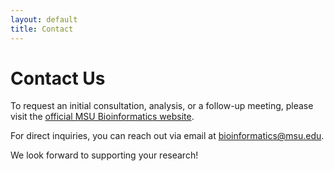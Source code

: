 ```yaml
---
layout: default
title: Contact
---
```


# Contact Us

To request an initial consultation, analysis, or a follow-up meeting, please visit the [official MSU Bioinformatics website](https://bioinformatics.msu.edu/).

For direct inquiries, you can reach out via email at [bioinformatics@msu.edu](bioinformatics@msu.edu).

We look forward to supporting your research!

